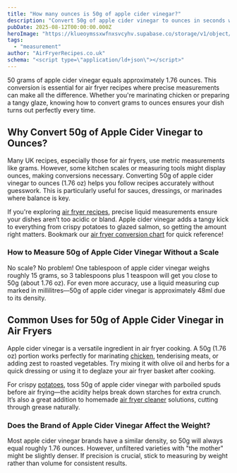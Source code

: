 ```yaml
---
title: "How many ounces is 50g of apple cider vinegar?"
description: "Convert 50g of apple cider vinegar to ounces in seconds with our simple guide. Perfect for air fryer recipes and precise measurements!"
pubDate: 2025-08-12T00:00:00.000Z
heroImage: "https://klueoymssxwfnxsvcyhv.supabase.co/storage/v1/object/public/md/50g-apple-cider-vinegar-to-ounces-5d3eb61e.webp"
tags:
  - "measurement"
author: "AirFryerRecipes.co.uk"
schema: "<script type=\"application/ld+json\"></script>"
---
```


<p>50 grams of apple cider vinegar equals approximately 1.76 ounces. This conversion is essential for air fryer recipes where precise measurements can make all the difference. Whether you're marinating chicken or preparing a tangy glaze, knowing how to convert grams to ounces ensures your dish turns out perfectly every time.</p>  

<h2>Why Convert 50g of Apple Cider Vinegar to Ounces?</h2>  
<p>Many UK recipes, especially those for air fryers, use metric measurements like grams. However, some kitchen scales or measuring tools might display ounces, making conversions necessary. Converting 50g of apple cider vinegar to ounces (1.76 oz) helps you follow recipes accurately without guesswork. This is particularly useful for sauces, dressings, or marinades where balance is key.</p>  

<p>If you're exploring <a href=https://www.airfryerrecipe.co.uk/recipes>air fryer recipes</a>, precise liquid measurements ensure your dishes aren’t too acidic or bland. Apple cider vinegar adds a tangy kick to everything from crispy potatoes to glazed salmon, so getting the amount right matters. Bookmark our <a href=https://www.airfryerrecipe.co.uk/air-fryer-conversion-chart>air fryer conversion chart</a> for quick reference!</p>  

<h3>How to Measure 50g of Apple Cider Vinegar Without a Scale</h3>  
<p>No scale? No problem! One tablespoon of apple cider vinegar weighs roughly 15 grams, so 3 tablespoons plus 1 teaspoon will get you close to 50g (about 1.76 oz). For even more accuracy, use a liquid measuring cup marked in millilitres—50g of apple cider vinegar is approximately 48ml due to its density.</p>  

<h2>Common Uses for 50g of Apple Cider Vinegar in Air Fryers</h2>  
<p>Apple cider vinegar is a versatile ingredient in air fryer cooking. A 50g (1.76 oz) portion works perfectly for marinating <a href=https://www.airfryerrecipe.co.uk/recipe-category/chicken>chicken</a>, tenderising meats, or adding zest to roasted vegetables. Try mixing it with olive oil and herbs for a quick dressing or using it to deglaze your air fryer basket after cooking.</p>  

<p>For crispy <a href=https://www.airfryerrecipe.co.uk/recipe-category/potatoes>potatoes</a>, toss 50g of apple cider vinegar with parboiled spuds before air frying—the acidity helps break down starches for extra crunch. It’s also a great addition to homemade <a href=https://www.airfryerrecipe.co.uk/air-fryer-cleaner>air fryer cleaner</a> solutions, cutting through grease naturally.</p>  

<h3>Does the Brand of Apple Cider Vinegar Affect the Weight?</h3>  
<p>Most apple cider vinegar brands have a similar density, so 50g will always equal roughly 1.76 ounces. However, unfiltered varieties with "the mother" might be slightly denser. If precision is crucial, stick to measuring by weight rather than volume for consistent results.</p>